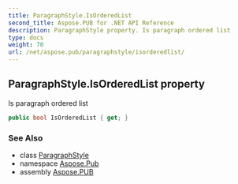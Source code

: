 ```yaml
---
title: ParagraphStyle.IsOrderedList
second_title: Aspose.PUB for .NET API Reference
description: ParagraphStyle property. Is paragraph ordered list
type: docs
weight: 70
url: /net/aspose.pub/paragraphstyle/isorderedlist/
---
```

## ParagraphStyle.IsOrderedList property

Is paragraph ordered list

```csharp
public bool IsOrderedList { get; }
```

### See Also

* class [ParagraphStyle](../)
* namespace [Aspose.Pub](../../paragraphstyle/)
* assembly [Aspose.PUB](../../../)


